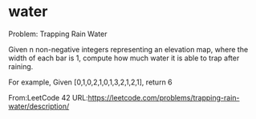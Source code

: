# water

Problem: Trapping Rain Water

Given n non-negative integers representing an elevation map,
where the width of each bar is 1, compute how much water it is able to trap after raining.

For example, 
Given [0,1,0,2,1,0,1,3,2,1,2,1], return 6
 
From:LeetCode 42 
URL:https://leetcode.com/problems/trapping-rain-water/description/
